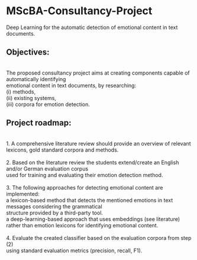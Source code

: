 # MScBA-Consultancy-Project
Deep Learning for the automatic detection of emotional content in text documents.

<h2>Objectives:</h2>
<br/>The proposed consultancy project aims at creating components capable of automatically identifying<br/>
emotional content in text documents, by researching:<br/>
    (i) methods, <br/>
    (ii) existing systems,<br/>
    (iii) corpora for emotion detection. <br/>
    
<h2>Project roadmap:</h2>
<br/>1.  A comprehensive literature review should provide an overview of relevant lexicons, gold standard corpora and methods.<br/><br/>
2.  Based on the literature review the students extend/create an English and/or German evaluation corpus <br/>
    used for training and evaluating  their emotion detection method.<br/><br/>
3.  The following approaches for detecting emotional content are implemented:<br/>
    a lexicon-based method that detects the mentioned emotions in text messages considering the grammatical <br/> structure provided by a third-party tool. <br/>
    a deep-learning-based approach that uses embeddings (see literature) <br/>
    rather than emotion lexicons for identifying emotional content.<br/><br/>
4.  Evaluate the created classifier based on the evaluation corpora from step (2) <br/>
    using standard evaluation metrics (precision, recall, F1).<br/>
  
